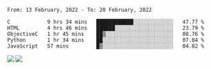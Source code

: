 <!--START_SECTION:waka-->
```text
From: 13 February, 2022 - To: 20 February, 2022

C            9 hrs 34 mins   ████████████░░░░░░░░░░░░░   47.77 % 
HTML         4 hrs 46 mins   ██████░░░░░░░░░░░░░░░░░░░   23.79 % 
ObjectiveC   1 hr 45 mins    ██▒░░░░░░░░░░░░░░░░░░░░░░   08.76 % 
Python       1 hr 34 mins    ██░░░░░░░░░░░░░░░░░░░░░░░   07.84 % 
JavaScript   57 mins         █▒░░░░░░░░░░░░░░░░░░░░░░░   04.82 % 
```
<!--END_SECTION:waka-->
<a href="https://github.com/anuraghazra/github-readme-stats">
  <img align="left" src="https://github-readme-stats.vercel.app/api?username=Tanesan&count_private=true&show_icons=true" />
<img align="left" src="https://github-readme-stats.vercel.app/api/top-langs/?username=Tanesan" />
</a>
